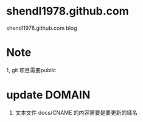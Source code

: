 # shendl1978.github.com
shendl1978.github.com  blog


# Note
1, git 项目需要public

# update DOMAIN
1. 文本文件 docs/CNAME  的内容需要是要更新的域名



